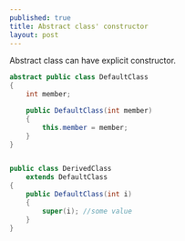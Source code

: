 ```yaml
---
published: true
title: Abstract class' constructor
layout: post
---
```

Abstract class can have explicit constructor.

```java
abstract public class DefaultClass 
{
    int member;

    public DefaultClass(int member)
    {
        this.member = member;
    }
}


public class DerivedClass
    extends DefaultClass
{
    public DefaultClass(int i)
    {
        super(i); //some value
    }
}
```

